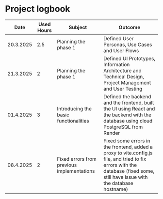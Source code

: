 # Project logbook

| Date       | Used Hours | Subject                                  | Outcome |
|------------|------------|------------------------------------------|---------|
| 20.3.2025  | 2.5        | Planning the phase 1                     | Defined User Personas, Use Cases and User Flows |
| 21.3.2025  | 2          | Planning the phase 1                     | Defined UI Prototypes, Information Architecture and Technical Design, Project Management and User Testing |
| 01.4.2025  | 3          | Introducing the basic functionalities    | Defined the backend and the frontend, built the UI using React and the backend with the database using cloud PostgreSQL from Render |
| 08.4.2025  | 2          | Fixed errors from previous implementations | Fixed some errors in the frontend, added a proxy to vite.config.js file, and tried to fix errors with the database (fixed some, still have issue with the database hostname) |
